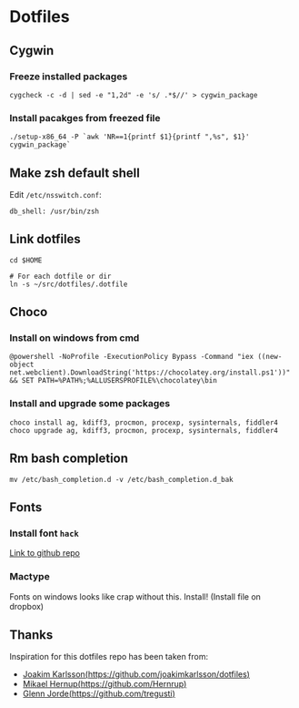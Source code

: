 # Dotfiles

## Cygwin

### Freeze installed packages

```
cygcheck -c -d | sed -e "1,2d" -e 's/ .*$//' > cygwin_package
```

### Install pacakges from freezed file

```
./setup-x86_64 -P `awk 'NR==1{printf $1}{printf ",%s", $1}' cygwin_package`
```

## Make zsh default shell

Edit `/etc/nsswitch.conf`:

```
db_shell: /usr/bin/zsh
```


## Link dotfiles

```
cd $HOME

# For each dotfile or dir
ln -s ~/src/dotfiles/.dotfile
```


## Choco

### Install on windows from cmd

```
@powershell -NoProfile -ExecutionPolicy Bypass -Command "iex ((new-object net.webclient).DownloadString('https://chocolatey.org/install.ps1'))" && SET PATH=%PATH%;%ALLUSERSPROFILE%\chocolatey\bin
```

### Install and upgrade some packages

```
choco install ag, kdiff3, procmon, procexp, sysinternals, fiddler4
choco upgrade ag, kdiff3, procmon, procexp, sysinternals, fiddler4
```


## Rm bash completion

```
mv /etc/bash_completion.d -v /etc/bash_completion.d_bak
```


## Fonts

### Install font `hack`

[Link to github repo](https://github.com/chrissimpkins/Hac://github.com/chrissimpkins/Hack)


### Mactype

Fonts on windows looks like crap without this. Install!
(Install file on dropbox)


## Thanks

Inspiration for this dotfiles repo has been taken from:

* [Joakim Karlsson(https://github.com/joakimkarlsson/dotfiles)](https://github.com/joakimkarlsson/dotfiles)
* [Mikael Hernup(https://github.com/Hernrup)](https://github.com/Hernrup)
* [Glenn Jorde(https://github.com/tregusti)](https://github.com/tregusti)


